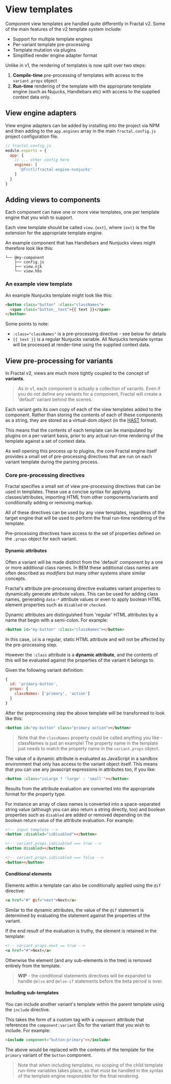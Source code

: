 # View templates

Component view templates are handled quite differently in Fractal v2. Some of the main features of the v2 template system include:

* Support for multiple template engines
* Per-variant template pre-processing
* Template mutation via plugins
* Simplified render engine adapter format

Unlike in v1, the rendering of templates is now split over two steps:

1. **Compile-time** pre-processing of templates with access to the `variant.props` object
2. **Run-time** rendering of the template with the appropriate template engine (such as Nujucks, Handlebars etc) with access to the supplied context data only.

## View engine adapters

View engine adapters can be added by installing into the project via NPM and then adding to the `app.engines` array in the main `fractal.config.js` project configuration file.

```js
// fractal.config.js
module.exports = {
  app: {
    // ... other config here
    engines: [
      '@frctl/fractal-engine-nunjucks'
    ]
  }
}
```

## Adding views to components

Each component can have one or more view templates, one per template engine that you wish to support.

Each view template should be called `view.{ext}`, where `{ext}` is the file extension for the appropriate template engine.

An example component that has Handlebars and Nunjucks views might therefore look like this:

```
└── @my-component
    ├── config.js
    ├── view.njk
    └── view.hbs
```

### An example view template

An example Nunjucks template might look like this:

```html
<button class="button" :class="classNames">
  <span class="button__text">{{ text }}</span>
</button>
```

Some points to note:

* `:class="classNames"` is a pre-processing directive - see below for details
* `{{ text }}` is a regular Nunjucks variable. All Nunjucks template syntax will be processed at render-time using the supplied context data.

## View pre-processing for variants

In Fractal v2, views are much more tightly coupled to the concept of **variants**.

> As in v1, each component is actually a collection of variants. Even if you do not define any variants for a component, Fractal will create a 'default' variant behind the scenes.

Each variant gets its own copy of each of the view templates added to the component. Rather than storing the contents of each of these components as a string, they are stored as a virtual-dom object (in the [HAST](https://github.com/syntax-tree/hast) format).

This means that the contents of each template can be manipulated by plugins on a per-variant basis, prior to any actual run-time rendering of the template against a set of context data.

As well opening this process up to plugins, the core Fractal engine itself provides a small set of pre-processing directives that are run on each variant template during the parsing process.

### Core pre-processing directives

Fractal specifies a small set of view pre-processing directives that can be used in templates. These use a concise syntax for applying classes/attributes, importing HTML from other components/variants and conditionally adding or removing markup.

All of these directives can be used by any view templates, regardless of the target engine that will be used to perform the final run-time rendering of the template.

Pre-processing directives have access to the set of properties defined on the `.props` object for each variant.

#### Dynamic attributes

Often a variant will be made distinct from the 'default' component by a one or more additional class names. In BEM these additional class names are often described as _modifiers_ but many other systems share similar concepts.

Fractal's attribute pre-processing directive evaluates variant properties to dynamically generate attribute values. This can be used for adding class names, generating `data-*` attribute values or even to apply boolean HTML element properties such as `disabled` or `checked`.

Dynamic attributes are distinguished from 'regular' HTML attributes by a name that begin with a semi-colon. For example:

```html
<button id="my-button" :class="classNames"></button>
```

In this case, `id` is a regular, static HTML attribute and will not be affected by the pre-processing step.

However the `:class` attribute is a **dynamic attribute**, and the contents of this will be evaluated against the properties of the variant it belongs to.

Given the following variant definition:

```js
{
  id: 'primary-button',
  props: {
    classNames: ['primary', 'action']
  }
}
```

After the preprocessing step the above template will be transformed to look like this:

```html
<button id="my-button" class="primary action"></button>
```

> Note that the `classNames` property could be called anything you like - classNames is just an example! The property name in the template just needs to match the property name in the `variant.props` object.

The value of a dynamic attribute is evaluated as JavaScript in a sandbox environment that only has access to the variant object itself. This means that you can use any javascript expressions in attributes too, if you like:

```html
<button :class="isLarge ? 'large' : 'small'"></button>
```

Results from the attribute evaluation are converted into the appropriate format for the property type.

For instance an array of class names is converted into a space-separated string value (although you can also return a string directly, too) and boolean properties such as `disabled` are added or removed depending on the boolean return value of the attribute evaluation. For example:

```html
<!-- input template -->
<button :disabled="isDisabled"></button>

<!-- variant.props.isDisabled === true -->
<button disabled></button>

<!-- variant.props.isDisabled === false -->
<button></button>
```

#### Conditional elements

Elements within a template can also be conditionally applied using the `@if` directive:

```html
<a href="#" @if="next">Next</a>
```

Similar to the dynamic attributes, the value of the `@if` statement is determined by evaluating the statement against the properties of the variant.

If the end result of the evaluation is truthy, the element is retained in the template:

```html
<!-- variant.props.next == true -->
<a href="#">Next</a>
```

Otherwise the element (and any sub-elements in the tree) is removed entirely from the template.

> **WIP** - the conditional statements directives will be expanded to handle `@else` and `@else-if` statements before the beta period is over.

#### Including sub-templates

You can include another variant's template within the parent template using the `include` directive.

This takes the form of a custom tag with a `component` attribute that references the `component:variant` IDs for the variant that you wish to include. For example:

```html
<include component="button:primary"></include>
```

The above would be replaced with the contents of the template for the `primary` variant of the `button` component.

> Note that when including templates, no scoping of the child template run-time variables takes place, so that must be handled in the syntax of the template engine responsible for the final rendering.
